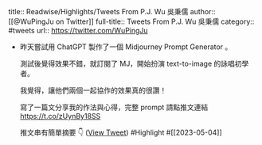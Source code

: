 title:: Readwise/Highlights/Tweets From P.J. Wu 吳秉儒
author:: [[@WuPingJu on Twitter]]
full-title:: Tweets From P.J. Wu 吳秉儒
category:: #tweets
url:: https://twitter.com/WuPingJu
- 昨天嘗試用 ChatGPT 製作了一個 Midjourney Prompt Generator 。
  
  測試後覺得效果不錯，就訂閱了 MJ，開始扮演 text-to-image 的詠唱初學者。
  
  我覺得，讓他們兩個一起協作的效果真的很讚！
  
  寫了一篇文分享我的作法與心得，完整 prompt 請點推文連結
  https://t.co/zUynBy18SS
  
  推文串有簡單摘要
  👇 ([View Tweet](https://twitter.com/WuPingJu/status/1643276223211278338)) #Highlight #[[2023-05-04]]
